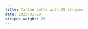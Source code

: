 ```yaml
---
title: Tartan setts with 29 stripes
date: 2023-01-28
stripes_weight: 29
---
```

<no value>

<no value>